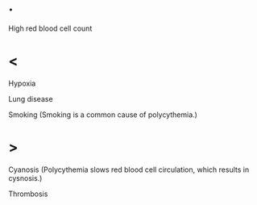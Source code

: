 # .

High red blood cell count

# <

Hypoxia

Lung disease

Smoking (Smoking is a common cause of polycythemia.)

# >

Cyanosis (Polycythemia slows red blood cell circulation, which results in cysnosis.)

Thrombosis
